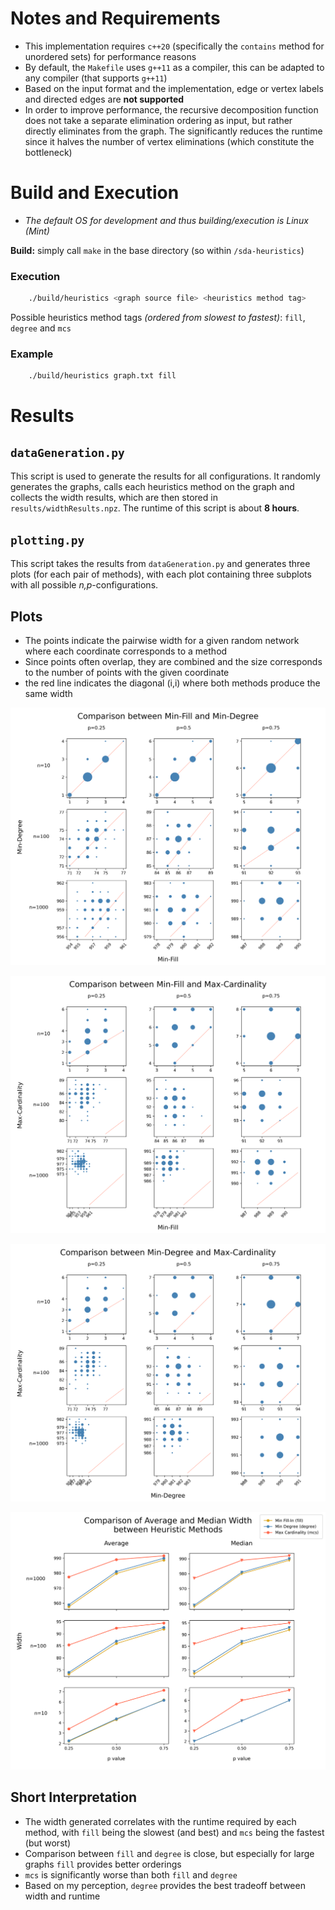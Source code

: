 # Notes and Requirements
- This implementation requires `c++20` (specifically the `contains` method for unordered sets) for performance reasons
- By default, the `Makefile` uses `g++11` as a compiler, this can be adapted to any compiler (that supports `g++11`)
- Based on the input format and the implementation, edge or vertex labels and directed edges are **not supported**
- In order to improve performance, the recursive decomposition function does not take a separate elimination ordering as input, but rather directly eliminates from the graph. The significantly reduces the runtime since it halves the number of vertex eliminations (which constitute the bottleneck)


# Build and Execution
- *The default OS for development and thus building/execution is Linux (Mint)*

**Build:** simply call `make` in the base directory (so within `/sda-heuristics`)

### Execution
```bash
    ./build/heuristics <graph source file> <heuristics method tag>
```
Possible heuristics method tags *(ordered from slowest to fastest)*: `fill`, `degree` and `mcs`

### Example
```shell
    ./build/heuristics graph.txt fill
```


# Results
## `dataGeneration.py` 
This script is used to generate the results for all configurations. It randomly generates the graphs, calls each heuristics method on the graph and collects the width results, which are then stored in `results/widthResults.npz`. The runtime of this script is about **8 hours**.

## `plotting.py`
This script takes the results from `dataGeneration.py` and generates three plots (for each pair of methods), with each plot containing three subplots with all possible *n,p*-configurations.

## Plots
- The points indicate the pairwise width for a given random network where each coordinate corresponds to a method
- Since points often overlap, they are combined and the size corresponds to the number of points with the given coordinate
- the red line indicates the diagonal (i,i) where both methods produce the same width

![](plots/comparison_fill-degree.png)

![](plots/comparison_fill-mcs.png)

![](plots/comparison_degree-mcs.png)

![](plots/avg_median.png)

## Short Interpretation
- The width generated correlates with the runtime required by each method, with `fill` being the slowest (and best) and `mcs` being the fastest (but worst)
- Comparison between `fill` and `degree` is close, but especially for large graphs `fill` provides better orderings
- `mcs` is significantly worse than both `fill` and `degree` 
- Based on my perception, `degree` provides the best tradeoff between width and runtime